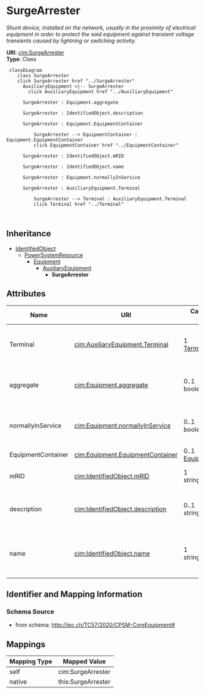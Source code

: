 # SurgeArrester


_Shunt device, installed on the network, usually in the proximity of electrical equipment in order to protect the said equipment against transient voltage transients caused by lightning or switching activity._





**URI**: [cim:SurgeArrester](http://iec.ch/TC57/CIM100#SurgeArrester)<br />
**Type**: Class




```mermaid
 classDiagram
    class SurgeArrester
    click SurgeArrester href "../SurgeArrester"
      AuxiliaryEquipment <|-- SurgeArrester
        click AuxiliaryEquipment href "../AuxiliaryEquipment"
      
      SurgeArrester : Equipment.aggregate
        
      SurgeArrester : IdentifiedObject.description
        
      SurgeArrester : Equipment.EquipmentContainer
        
          SurgeArrester --> EquipmentContainer : Equipment.EquipmentContainer
          click EquipmentContainer href "../EquipmentContainer"
        
      SurgeArrester : IdentifiedObject.mRID
        
      SurgeArrester : IdentifiedObject.name
        
      SurgeArrester : Equipment.normallyInService
        
      SurgeArrester : AuxiliaryEquipment.Terminal
        
          SurgeArrester --> Terminal : AuxiliaryEquipment.Terminal
          click Terminal href "../Terminal"
        
      
```





## Inheritance
* [IdentifiedObject](IdentifiedObject.md)
    * [PowerSystemResource](PowerSystemResource.md)
        * [Equipment](Equipment.md)
            * [AuxiliaryEquipment](AuxiliaryEquipment.md)
                * **SurgeArrester**



## Attributes


| Name | URI | Cardinality and Range | Description | Inheritance |
| ---  | --- | --- | --- | --- |
| Terminal | [cim:AuxiliaryEquipment.Terminal](http://iec.ch/TC57/CIM100#AuxiliaryEquipment.Terminal) | 1 <br />  [Terminal](Terminal.md)  | The Terminal at the equipment where the AuxiliaryEquipment is attached | [AuxiliaryEquipment](AuxiliaryEquipment.md) |
| aggregate | [cim:Equipment.aggregate](http://iec.ch/TC57/CIM100#Equipment.aggregate) | 0..1 <br />  boolean  | The aggregate flag provides an alternative way of representing an aggregated ... | [Equipment](Equipment.md) |
| normallyInService | [cim:Equipment.normallyInService](http://iec.ch/TC57/CIM100#Equipment.normallyInService) | 0..1 <br />  boolean  | Specifies the availability of the equipment under normal operating conditions | [Equipment](Equipment.md) |
| EquipmentContainer | [cim:Equipment.EquipmentContainer](http://iec.ch/TC57/CIM100#Equipment.EquipmentContainer) | 0..1 <br />  [EquipmentContainer](EquipmentContainer.md)  | Container of this equipment | [Equipment](Equipment.md) |
| mRID | [cim:IdentifiedObject.mRID](http://iec.ch/TC57/CIM100#IdentifiedObject.mRID) | 1 <br />  string  | Master resource identifier issued by a model authority | [IdentifiedObject](IdentifiedObject.md) |
| description | [cim:IdentifiedObject.description](http://iec.ch/TC57/CIM100#IdentifiedObject.description) | 0..1 <br />  string  | The description is a free human readable text describing or naming the object | [IdentifiedObject](IdentifiedObject.md) |
| name | [cim:IdentifiedObject.name](http://iec.ch/TC57/CIM100#IdentifiedObject.name) | 1 <br />  string  | The name is any free human readable and possibly non unique text naming the o... | [IdentifiedObject](IdentifiedObject.md) |









## Identifier and Mapping Information







### Schema Source


* from schema: http://iec.ch/TC57/2020/CPSM-CoreEquipment#





## Mappings

| Mapping Type | Mapped Value |
| ---  | ---  |
| self | cim:SurgeArrester |
| native | this:SurgeArrester |




